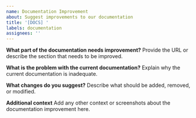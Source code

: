 ```yaml
---
name: Documentation Improvement
about: Suggest improvements to our documentation
title: '[DOCS] '
labels: documentation
assignees: ''
---
```


**What part of the documentation needs improvement?**
Provide the URL or describe the section that needs to be improved.

**What is the problem with the current documentation?**
Explain why the current documentation is inadequate.

**What changes do you suggest?**
Describe what should be added, removed, or modified.

**Additional context**
Add any other context or screenshots about the documentation improvement here.
